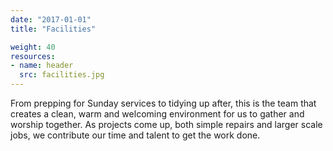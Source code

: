 ```yaml
---
date: "2017-01-01"
title: "Facilities"

weight: 40
resources:
- name: header
  src: facilities.jpg
---
```


From prepping for Sunday services to tidying up after, this is the team that creates a clean, warm and welcoming environment for us to gather and worship together. As projects come up, both simple repairs and larger scale jobs, we contribute our time and talent to get the work done.

